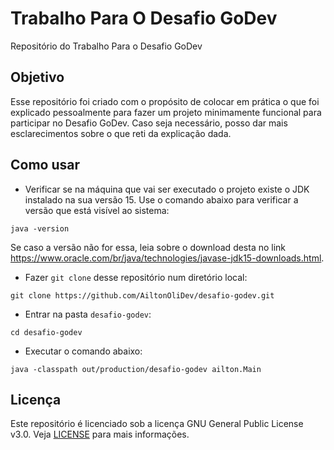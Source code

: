 # Trabalho Para O Desafio GoDev
Repositório do Trabalho Para o Desafio GoDev

## Objetivo

Esse repositório foi criado com o propósito de colocar em prática o que foi explicado pessoalmente para fazer um projeto minimamente funcional para participar no Desafio GoDev. Caso seja necessário, posso dar mais esclarecimentos sobre o que reti da explicação dada.

## Como usar

- Verificar se na máquina que vai ser executado o projeto existe o JDK instalado na sua versão 15. Use o comando abaixo para verificar a versão que está visível ao sistema:

```shell
java -version
```

Se caso a versão não for essa, leia sobre o download desta no link https://www.oracle.com/br/java/technologies/javase-jdk15-downloads.html.

- Fazer `git clone` desse repositório num diretório local:

```shell
git clone https://github.com/AiltonOliDev/desafio-godev.git
```

- Entrar na pasta `desafio-godev`:

```shell
cd desafio-godev
```

- Executar o comando abaixo:

```shell
java -classpath out/production/desafio-godev ailton.Main
```

## Licença

Este repositório é licenciado sob a licença GNU General Public License v3.0. Veja [LICENSE](LICENSE) para mais informações.
